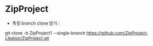 # ZipProject

- 특정 branch clone 받기 :

git clone -b ZipProject1 --single-branch https://github.com/ZipProject-Likelion/ZipProject.git
